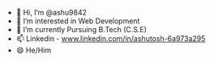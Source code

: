- 👋 Hi, I’m @ashu9842
- 👀 I’m interested in Web Development
- 🌱 I’m currently Pursuing B.Tech (C.S.E)
- 📫 Linkedin - www.linkedin.com/in/ashutosh-6a973a295
- 😄 He/Him


<!---
ashu9842/ashu9842 is a ✨ special ✨ repository because its `README.md` (this file) appears on your GitHub profile.
You can click the Preview link to take a look at your changes.
--->
